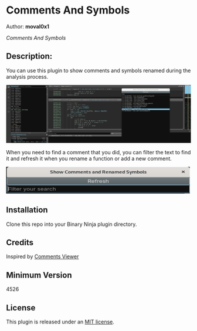 # Comments And Symbols
Author: **moval0x1**

_Comments And Symbols_

## Description:

You can use this plugin to show comments and symbols renamed during the analysis process.

![Comments and Symbols](img/bn-commentsAndSymbols.png)

When you need to find a comment that you did, you can filter the text to find it and refresh it when you rename a function or add a new comment.

![Filter](img/bn-filter.png)

## Installation

Clone this repo into your Binary Ninja plugin directory.

## Credits
Inspired by [Comments Viewer](https://github.com/matteyeux/comments-viewer)

## Minimum Version

4526

## License

This plugin is released under an [MIT license](./LICENSE).
